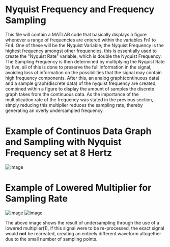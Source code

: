 # Nyquist Frequency and Frequency Sampling
This file will contain a MATLAB code that basically displays a figure whenever a range of frequencies are entered within the variables Fn1 to Fn4. One of these will be the Nyquist Variable; the Nyquist Frequency is the highest frequency amongst other frequencies, this is essentially used to create the "Nyquist Rate" variable, which is double the Nyquist Frequency.
The Sampling Frequency is then determined by multiplying the Nyquist Rate by five, all of this is done to preserve the full information in the signal, avoiding loss of information on the possibilities that the signal may contain high frequency components. 
After this, an analog graph(continuous data) and a sample graph(discrete data) of the nyquist frequency are created, combined within a figure to display the amount of samples the discrete graph takes from the continuous data. As the importance of the multiplication rate of the frequency was stated in the previous section, simply reducing this multiplier reduces the sampling rate, thereby generating an overly undersampled frequency.

# Example of Continuos Data Graph and Sampling with Nyquist Frequency set at 8 Hertz
![image](https://user-images.githubusercontent.com/48869133/165072917-60177fc5-fb9b-4898-a5c0-ae921ab8c0ad.png)

# Example of Lowered Multiplier for Sampling Rate
![image](https://user-images.githubusercontent.com/48869133/165074582-84149fd1-dd85-43ad-9b7d-fcd98fe53510.png)
![image](https://user-images.githubusercontent.com/48869133/165074698-51e97555-20cb-44dd-a278-3db7583cae6b.png)

The above image shows the result of undersampling through the use of a lowered multiplier(1), if this signal were to be re-processed, the exact signal would **not** be recreated, creating an entirely different waveform altogether due to the small number of sampling points.

